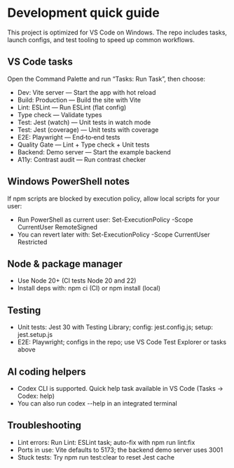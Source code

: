 # Development quick guide

This project is optimized for VS Code on Windows. The repo includes tasks, launch configs, and test tooling to speed up common workflows.

## VS Code tasks

Open the Command Palette and run “Tasks: Run Task”, then choose:

- Dev: Vite server — Start the app with hot reload
- Build: Production — Build the site with Vite
- Lint: ESLint — Run ESLint (flat config)
- Type check — Validate types
- Test: Jest (watch) — Unit tests in watch mode
- Test: Jest (coverage) — Unit tests with coverage
- E2E: Playwright — End‑to‑end tests
- Quality Gate — Lint + Type check + Unit tests
- Backend: Demo server — Start the example backend
- A11y: Contrast audit — Run contrast checker

## Windows PowerShell notes

If npm scripts are blocked by execution policy, allow local scripts for your user:

- Run PowerShell as current user: Set-ExecutionPolicy -Scope CurrentUser RemoteSigned
- You can revert later with: Set-ExecutionPolicy -Scope CurrentUser Restricted

## Node & package manager

- Use Node 20+ (CI tests Node 20 and 22)
- Install deps with: npm ci (CI) or npm install (local)

## Testing

- Unit tests: Jest 30 with Testing Library; config: jest.config.js; setup: jest.setup.js
- E2E: Playwright; configs in the repo; use VS Code Test Explorer or tasks above

## AI coding helpers

- Codex CLI is supported. Quick help task available in VS Code (Tasks → Codex: help)
- You can also run codex --help in an integrated terminal

## Troubleshooting

- Lint errors: Run Lint: ESLint task; auto-fix with npm run lint:fix
- Ports in use: Vite defaults to 5173; the backend demo server uses 3001
- Stuck tests: Try npm run test:clear to reset Jest cache
